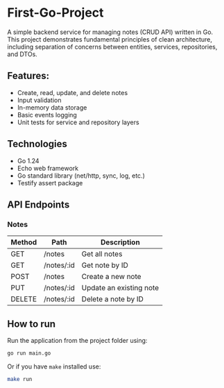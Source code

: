 # First-Go-Project  

A simple backend service for managing notes (CRUD API) written in Go.  
This project demonstrates fundamental principles of clean architecture, including separation of concerns between entities, services, repositories, and DTOs.

## Features:  

- Create, read, update, and delete notes
- Input validation
- In-memory data storage
- Basic events logging
- Unit tests for service and repository layers

## Technologies

- Go 1.24
- Echo web framework
- Go standard library (net/http, sync, log, etc.)
- Testify assert package


## API Endpoints

### Notes

| Method | Path           | Description             |
|--------|----------------|-------------------------|
| GET    | /notes         | Get all notes           |
| GET    | /notes/:id     | Get note by ID          |
| POST   | /notes         | Create a new note       |
| PUT    | /notes/:id     | Update an existing note |
| DELETE | /notes/:id     | Delete a note by ID     |

## How to run

Run the application from the project folder using:
```bash
go run main.go
```  
Or if you have `make` installed use:
```bash
make run
```

